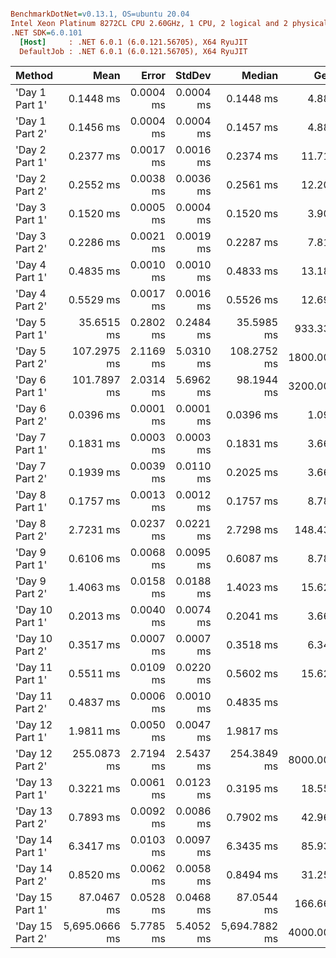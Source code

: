 ``` ini

BenchmarkDotNet=v0.13.1, OS=ubuntu 20.04
Intel Xeon Platinum 8272CL CPU 2.60GHz, 1 CPU, 2 logical and 2 physical cores
.NET SDK=6.0.101
  [Host]     : .NET 6.0.1 (6.0.121.56705), X64 RyuJIT
  DefaultJob : .NET 6.0.1 (6.0.121.56705), X64 RyuJIT


```
|          Method |          Mean |     Error |    StdDev |        Median |     Gen 0 |     Gen 1 |     Gen 2 |  Allocated |
|---------------- |--------------:|----------:|----------:|--------------:|----------:|----------:|----------:|-----------:|
|  &#39;Day 1 Part 1&#39; |     0.1448 ms | 0.0004 ms | 0.0004 ms |     0.1448 ms |    4.8828 |    2.4414 |         - |      89 KB |
|  &#39;Day 1 Part 2&#39; |     0.1456 ms | 0.0004 ms | 0.0004 ms |     0.1457 ms |    4.8828 |    2.4414 |         - |      89 KB |
|  &#39;Day 2 Part 1&#39; |     0.2377 ms | 0.0017 ms | 0.0016 ms |     0.2374 ms |   11.7188 |    5.8594 |         - |     216 KB |
|  &#39;Day 2 Part 2&#39; |     0.2552 ms | 0.0038 ms | 0.0036 ms |     0.2561 ms |   12.2070 |    5.8594 |         - |     224 KB |
|  &#39;Day 3 Part 1&#39; |     0.1520 ms | 0.0005 ms | 0.0004 ms |     0.1520 ms |    3.9063 |    1.7090 |         - |      75 KB |
|  &#39;Day 3 Part 2&#39; |     0.2286 ms | 0.0021 ms | 0.0019 ms |     0.2287 ms |    7.8125 |    3.9063 |         - |     146 KB |
|  &#39;Day 4 Part 1&#39; |     0.4835 ms | 0.0010 ms | 0.0010 ms |     0.4833 ms |   13.1836 |    6.3477 |         - |     244 KB |
|  &#39;Day 4 Part 2&#39; |     0.5529 ms | 0.0017 ms | 0.0016 ms |     0.5526 ms |   12.6953 |    5.8594 |         - |     244 KB |
|  &#39;Day 5 Part 1&#39; |    35.6515 ms | 0.2802 ms | 0.2484 ms |    35.5985 ms |  933.3333 |  466.6667 |  466.6667 |  19,839 KB |
|  &#39;Day 5 Part 2&#39; |   107.2975 ms | 2.1169 ms | 5.0310 ms |   108.2752 ms | 1800.0000 | 1200.0000 |  800.0000 |  33,071 KB |
|  &#39;Day 6 Part 1&#39; |   101.7897 ms | 2.0314 ms | 5.6962 ms |    98.1944 ms | 3200.0000 | 3200.0000 | 2600.0000 |  26,930 KB |
|  &#39;Day 6 Part 2&#39; |     0.0396 ms | 0.0001 ms | 0.0001 ms |     0.0396 ms |    1.0986 |    0.5493 |         - |      21 KB |
|  &#39;Day 7 Part 1&#39; |     0.1831 ms | 0.0003 ms | 0.0003 ms |     0.1831 ms |    3.6621 |    1.7090 |         - |      69 KB |
|  &#39;Day 7 Part 2&#39; |     0.1939 ms | 0.0039 ms | 0.0110 ms |     0.2025 ms |    3.6621 |    1.7090 |         - |      69 KB |
|  &#39;Day 8 Part 1&#39; |     0.1757 ms | 0.0013 ms | 0.0012 ms |     0.1757 ms |    8.7891 |    4.3945 |         - |     165 KB |
|  &#39;Day 8 Part 2&#39; |     2.7231 ms | 0.0237 ms | 0.0221 ms |     2.7298 ms |  148.4375 |   27.3438 |         - |   2,730 KB |
|  &#39;Day 9 Part 1&#39; |     0.6106 ms | 0.0068 ms | 0.0095 ms |     0.6087 ms |    8.7891 |    3.9063 |         - |     168 KB |
|  &#39;Day 9 Part 2&#39; |     1.4063 ms | 0.0158 ms | 0.0188 ms |     1.4023 ms |   15.6250 |    7.8125 |         - |     312 KB |
| &#39;Day 10 Part 1&#39; |     0.2013 ms | 0.0040 ms | 0.0074 ms |     0.2041 ms |    3.6621 |    1.7090 |         - |      71 KB |
| &#39;Day 10 Part 2&#39; |     0.3517 ms | 0.0007 ms | 0.0007 ms |     0.3518 ms |    6.3477 |    2.9297 |         - |     123 KB |
| &#39;Day 11 Part 1&#39; |     0.5511 ms | 0.0109 ms | 0.0220 ms |     0.5602 ms |   15.6250 |    7.8125 |         - |     294 KB |
| &#39;Day 11 Part 2&#39; |     0.4837 ms | 0.0006 ms | 0.0010 ms |     0.4835 ms |         - |         - |         - |      11 KB |
| &#39;Day 12 Part 1&#39; |     1.9811 ms | 0.0050 ms | 0.0047 ms |     1.9817 ms |         - |         - |         - |      20 KB |
| &#39;Day 12 Part 2&#39; |   255.0873 ms | 2.7194 ms | 2.5437 ms |   254.3849 ms | 8000.0000 |         - |         - | 161,705 KB |
| &#39;Day 13 Part 1&#39; |     0.3221 ms | 0.0061 ms | 0.0123 ms |     0.3195 ms |   18.5547 |    9.2773 |         - |     345 KB |
| &#39;Day 13 Part 2&#39; |     0.7893 ms | 0.0092 ms | 0.0086 ms |     0.7902 ms |   42.9688 |   13.6719 |         - |     789 KB |
| &#39;Day 14 Part 1&#39; |     6.3417 ms | 0.0103 ms | 0.0097 ms |     6.3435 ms |   85.9375 |   23.4375 |         - |   1,650 KB |
| &#39;Day 14 Part 2&#39; |     0.8520 ms | 0.0062 ms | 0.0058 ms |     0.8494 ms |   31.2500 |    9.7656 |         - |     586 KB |
| &#39;Day 15 Part 1&#39; |    87.0467 ms | 0.0528 ms | 0.0468 ms |    87.0544 ms |  166.6667 |  166.6667 |  166.6667 |   2,938 KB |
| &#39;Day 15 Part 2&#39; | 5,695.0666 ms | 5.7785 ms | 5.4052 ms | 5,694.7882 ms | 4000.0000 | 3000.0000 | 2000.0000 |  64,638 KB |
